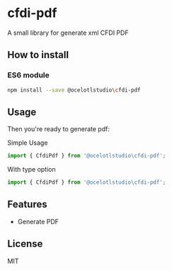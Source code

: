 # cfdi-pdf

A small library for generate xml CFDI PDF

## How to install

### ES6 module

```bash
npm install --save @ocelotlstudio\cfdi-pdf
```

## Usage

Then you're ready to generate pdf:

Simple Usage
```javascript
import { CfdiPdf } from '@ocelotlstudio\cfdi-pdf';


```

With type option 
```javascript
import { CfdiPdf } from '@ocelotlstudio\cfdi-pdf';


```
## Features

* Generate PDF

## License

MIT